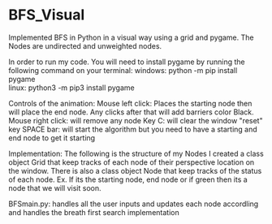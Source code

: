 # BFS_Visual
Implemented BFS in Python in a visual way using a grid and pygame. The Nodes are undirected and unweighted nodes.

In order to run my code. You will need to install pygame by running the following command on your terminal: 
  windows: python -m pip install pygame  
  linux: python3 -m pip3 install pygame
 
Controls of the animation:
    Mouse left click: Places the starting node then will place the end node. Any clicks after that will add barriers color Black.
    Mouse right click: will remove any node
    Key C: will clear the window "reset"
    key SPACE bar: will start the algorithm but you need to have a starting and end node to get it starting
    
Implementation: The following is the structure of my Nodes
  I created a class object Grid that keep tracks of each node of their perspective location on the window.
  There is also a class object Node that keep tracks of the status of each node. Ex. If its the starting node, end node or if green then its a node that we will visit soon.
 
 BFSmain.py: handles all the user inputs and updates each node accordling and handles the breath first search implementation
